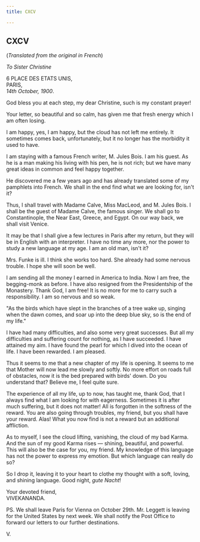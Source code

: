```yaml
---
title: CXCV

---
```





  

  


## CXCV

(*Translated from the original in French*)

*To Sister Christine*

6 PLACE DES ETATS UNIS,  
PARIS,  
*14th October, 1900*.

God bless you at each step, my dear Christine, such is my constant
prayer!

Your letter, so beautiful and so calm, has given me that fresh energy
which I am often losing.

I am happy, yes, I am happy, but the cloud has not left me entirely. It
sometimes comes back, unfortunately, but it no longer has the morbidity
it used to have.

I am staying with a famous French writer, M. Jules Bois. I am his guest.
As he is a man making his living with his pen, he is not rich; but we
have many great ideas in common and feel happy together.

He discovered me a few years ago and has already translated some of my
pamphlets into French. We shall in the end find what we are looking for,
isn't it?

Thus, I shall travel with Madame Calve, Miss MacLeod, and M. Jules Bois.
I shall be the guest of Madame Calve, the famous singer. We shall go to
Constantinople, the Near East, Greece, and Egypt. On our way back, we
shall visit Venice.

It may be that I shall give a few lectures in Paris after my return, but
they will be in English with an interpreter. I have no time any more,
nor the power to study a new language at my age. I am an old man, isn't
it?

Mrs. Funke is ill. I think she works too hard. She already had some
nervous trouble. I hope she will soon be well.

I am sending all the money I earned in America to India. Now I am free,
the begging-monk as before. I have also resigned from the Presidentship
of the Monastery. Thank God, I am free! It is no more for me to carry
such a responsibility. I am so nervous and so weak.

"As the birds which have slept in the branches of a tree wake up,
singing when the dawn comes, and soar up into the deep blue sky, so is
the end of my life."

I have had many difficulties, and also some very great successes. But
all my difficulties and suffering count for nothing, as I have
succeeded. I have attained my aim. I have found the pearl for which I
dived into the ocean of life. I have been rewarded. I am pleased.

Thus it seems to me that a new chapter of my life is opening. It seems
to me that Mother will now lead me slowly and softly. No more effort on
roads full of obstacles, now it is the bed prepared with birds' down. Do
you understand that? Believe me, I feel quite sure.

The experience of all my life, up to now, has taught me, thank God, that
I always find what I am looking for with eagerness. Sometimes it is
after much suffering, but it does not matter! All is forgotten in the
softness of the reward. You are also going through troubles, my friend,
but you shall have your reward. Alas! What you now find is not a reward
but an additional affliction.

As to myself, I see the cloud lifting, vanishing, the cloud of my bad
Karma. And the sun of my good Karma rises — shining, beautiful, and
powerful. This will also be the case for you, my friend. My knowledge of
this language has not the power to express my emotion. But which
language can really do so?

So I drop it, leaving it to your heart to clothe my thought with a soft,
loving, and shining language. Good night, *gute Nacht*!

Your devoted friend,  
VIVEKANANDA.

PS. We shall leave Paris for Vienna on October 29th. Mr. Leggett is
leaving for the United States by next week. We shall notify the Post
Office to forward our letters to our further destinations.

V.



